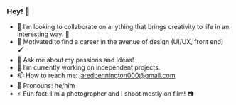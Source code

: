 ### Hey! 👋

- 🤝 I’m looking to collaborate on anything that brings creativity to life in an interesting way. 🎨
- 🤪 Motivated to find a career in the avenue of design (UI/UX, front end) 🖌️
- 💬 Ask me about my passions and ideas!
- 🔭 I’m currently working on independent projects. 
- 📫 How to reach me: jaredpennington000@gmail.com
- 🦊 Pronouns: he/him 
- ⚡ Fun fact: I'm a photographer and I shoot mostly on film! 📷
